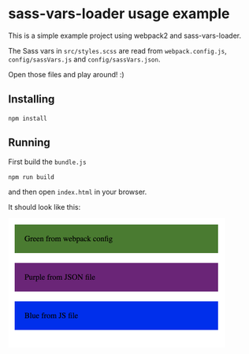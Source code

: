 # sass-vars-loader usage example

This is a simple example project using webpack2 and sass-vars-loader.

The Sass vars in `src/styles.scss` are read from `webpack.config.js`, `config/sassVars.js`
and `config/sassVars.json`.

Open those files and play around! :)


## Installing

```
npm install
```

## Running

First build the `bundle.js`
```
npm run build
```

and then open `index.html` in your browser.


It should look like this:

![index.html](./demo.png "index.html")